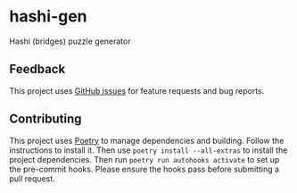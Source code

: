 # hashi-gen

Hashi (bridges) puzzle generator

## Feedback

This project uses [GitHub issues](https://github.com/grahamtt/hashi-gen/issues) for feature requests and bug reports.

## Contributing

This project uses [Poetry](https://python-poetry.org/docs/) to manage dependencies and building. Follow the instructions
to install it. Then use `poetry install --all-extras` to install the project dependencies. Then run `poetry run autohooks activate`
to set up the pre-commit hooks. Please ensure the hooks pass before submitting a pull request.
